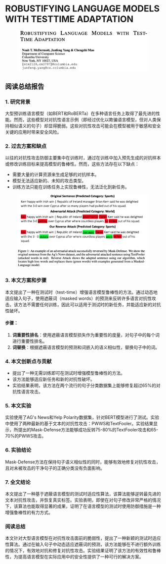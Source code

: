 # ROBUSTIFYING LANGUAGE MODELS WITH TESTTIME ADAPTATION

<figure><img src="../.gitbook/assets/image (5) (1) (1) (1) (1) (1) (1) (1) (1) (1) (1) (1) (1) (1) (1) (1) (1) (1) (1) (1) (1) (1).png" alt=""><figcaption></figcaption></figure>

## 阅读总结报告

### 1. 研究背景

大型预训练语言模型（如BERT和RoBERTa）在多种语言任务上取得了最先进的性能。然而，这些模型对对抗性语言示例（即经过优化以欺骗语言模型，但对人类保持相似语义的句子）却显得脆弱。这些对抗性攻击可能会在模型被用于敏感和安全关键的应用时带来安全风险。

### 2. 过去方案和缺点

以往的对抗性攻击防御主要集中在训练时，通过在训练中加入预先生成的对抗样本或修改训练目标来提高模型的鲁棒性。然而，这些方法存在以下缺点：

* 需要大量的计算资源来生成足够的对抗样本。
* 模型无法适应新的、未知的攻击类型。
* 训练方法只能在训练任务上实现鲁棒性，无法泛化到新任务。

<figure><img src="../.gitbook/assets/image (6) (1) (1) (1) (1) (1) (1) (1) (1) (1) (1) (1) (1) (1) (1) (1) (1) (1) (1) (1) (1).png" alt=""><figcaption></figcaption></figure>

### 3. 本文方案和步骤

本文提出了一种在测试时（test-time）增强语言模型鲁棒性的方法。通过动态地适应输入句子，使用遮蔽词（masked words）的预测来反转许多语言对抗性攻击。该方法不需要任何训练，因此可以适用于测试时的新任务，并能适应新的对抗性破坏。

#### 步骤：

1. **词重要性排名**：使用遮蔽语言模型损失作为重要性的度量，对句子中的每个词进行重要性排名。
2. **词替换**：根据遮蔽语言模型的预测和词嵌入的语义相似性，替换句子中的词。

### 4. 本文创新点与贡献

* 提出了一种无需训练即可在测试时增强模型鲁棒性的方法。
* 该方法能够适应新任务和新的对抗性破坏。
* 实验结果表明，该方法在两个流行的句子分类数据集上能够修复超过65%的对抗性语言攻击。

### 5. 本文实验

实验使用了AG's News和Yelp Polarity数据集，针对BERT模型进行了测试。实验中使用了两种最新的基于文本的对抗性攻击：PWWS和TextFooler。实验结果显示，所提出的Mask-Defense方法能够成功反转75-80%的TextFooler攻击和65-70%的PWWS攻击。

### 6. 实验结论

Mask-Defense方法在保持句子语义相似性的同时，能够有效地修复对抗性攻击，且对未被攻击的干净句子的正确分类没有负面影响。

### 7. 全文结论

本文提出了一种基于遮蔽语言模型的测试时适应性算法，该算法能够逆转最先进的文本对抗性攻击，并恢复真实标签。实验表明，即使在对句子修改非常严格的情况下，该算法也能取得显著的成果，证明了在语言模型的测试时使用防御措施是一种增强鲁棒性的有力方式。

### 阅读总结

本文针对大型语言模型在对抗性攻击面前的脆弱性，提出了一种新颖的测试时适应性算法。通过在输入句子中动态适应遮蔽词的预测，该方法能够在不进行额外训练的情况下，有效地对抗和修复对抗性攻击。实验结果证明了该方法的有效性和鲁棒性，为提高语言模型在实际应用中的安全性提供了一种可行的解决方案。
